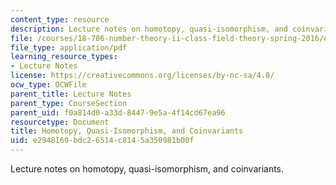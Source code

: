 ```yaml
---
content_type: resource
description: Lecture notes on homotopy, quasi-isomorphism, and coinvariants.
file: /courses/18-786-number-theory-ii-class-field-theory-spring-2016/e2948169bdc26514c8145a350981b00f_MIT18_786S16_lec10.pdf
file_type: application/pdf
learning_resource_types:
- Lecture Notes
license: https://creativecommons.org/licenses/by-nc-sa/4.0/
ocw_type: OCWFile
parent_title: Lecture Notes
parent_type: CourseSection
parent_uid: f0a814d0-a33d-8447-9e5a-4f14cd67ea96
resourcetype: Document
title: Homotopy, Quasi-Isomorphism, and Coinvariants
uid: e2948169-bdc2-6514-c814-5a350981b00f
---
```

Lecture notes on homotopy, quasi-isomorphism, and coinvariants.